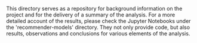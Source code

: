 This directory serves as a repository for background information on the project and for the delivery of a summary of the analysis. For a more detailed account of the results, please check the Jupyter Notebooks under the 'recommender-models' directory. They not only provide code, but also results, observations and conclusions for various elements of the analysis.
